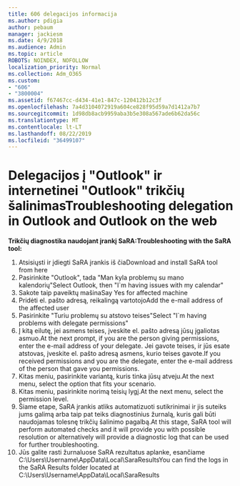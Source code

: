 ```yaml
---
title: 606 delegacijos informacija
ms.author: pdigia
author: pebaum
manager: jackiesm
ms.date: 4/9/2018
ms.audience: Admin
ms.topic: article
ROBOTS: NOINDEX, NOFOLLOW
localization_priority: Normal
ms.collection: Adm_O365
ms.custom:
- "606"
- "3800004"
ms.assetid: f67467cc-d434-41e1-847c-120412b12c3f
ms.openlocfilehash: 7a4d3104072919a604ce828f95d59a7d1412a7b7
ms.sourcegitcommit: 1d98db8acb9959aba3b5e308a567ade6b62da56c
ms.translationtype: MT
ms.contentlocale: lt-LT
ms.lasthandoff: 08/22/2019
ms.locfileid: "36499107"
---
```

# <a name="troubleshooting-delegation-in-outlook-and-outlook-on-the-web"></a><span data-ttu-id="d6b7e-102">Delegacijos į "Outlook" ir internetinei "Outlook" trikčių šalinimas</span><span class="sxs-lookup"><span data-stu-id="d6b7e-102">Troubleshooting delegation in Outlook and Outlook on the web</span></span>

<span data-ttu-id="d6b7e-103">**Trikčių diagnostika naudojant įrankį SaRA:**</span><span class="sxs-lookup"><span data-stu-id="d6b7e-103">**Troubleshooting with the SaRA tool:**</span></span>

1. <span data-ttu-id="d6b7e-104">Atsisiųsti ir įdiegti SaRA įrankis iš čia</span><span class="sxs-lookup"><span data-stu-id="d6b7e-104">Download and install SaRA tool from here</span></span>
1. <span data-ttu-id="d6b7e-105">Pasirinkite "Outlook", tada "Man kyla problemų su mano kalendorių"</span><span class="sxs-lookup"><span data-stu-id="d6b7e-105">Select Outlook, then "I\`m having issues with my calendar"</span></span>
1. <span data-ttu-id="d6b7e-106">Sakote taip paveiktų mašina</span><span class="sxs-lookup"><span data-stu-id="d6b7e-106">Say Yes for affected machine</span></span>
1. <span data-ttu-id="d6b7e-107">Pridėti el. pašto adresą, reikalingą vartotojo</span><span class="sxs-lookup"><span data-stu-id="d6b7e-107">Add the e-mail address of the affected user</span></span>
1. <span data-ttu-id="d6b7e-108">Pasirinkite "Turiu problemų su atstovo teises"</span><span class="sxs-lookup"><span data-stu-id="d6b7e-108">Select "I\`m having problems with delegate permissions"</span></span>
1. <span data-ttu-id="d6b7e-109">Į kitą eilutę, jei asmens teises, įveskite el. pašto adresą jūsų įgaliotas asmuo.</span><span class="sxs-lookup"><span data-stu-id="d6b7e-109">At the next prompt, if you are the person giving permissions, enter the e-mail address of your delegate.</span></span> <span data-ttu-id="d6b7e-110">Jei gavote teises, ir jūs esate atstovas, įveskite el. pašto adresą asmens, kurio teises gavote.</span><span class="sxs-lookup"><span data-stu-id="d6b7e-110">If you received permissions and you are the delegate, enter the e-mail address of the person that gave you permissions.</span></span>
1. <span data-ttu-id="d6b7e-111">Kitas meniu, pasirinkite variantą, kuris tinka jūsų atveju.</span><span class="sxs-lookup"><span data-stu-id="d6b7e-111">At the next menu, select the option that fits your scenario.</span></span>
1. <span data-ttu-id="d6b7e-112">Kitas meniu, pasirinkite norimą teisių lygį.</span><span class="sxs-lookup"><span data-stu-id="d6b7e-112">At the next menu, select the permission level.</span></span>
1. <span data-ttu-id="d6b7e-113">Šiame etape, SaRA įrankis atliks automatizuoti sutikrinimai ir jis suteiks jums galimą arba taip pat teiks diagnostinius žurnalą, kuris gali būti naudojamas tolesnę trikčių šalinimo pagalbą.</span><span class="sxs-lookup"><span data-stu-id="d6b7e-113">At this stage, SaRA tool will perform automated checks and it will provide you with possible resolution or alternatively will provide a diagnostic log that can be used for further troubleshooting.</span></span>
1. <span data-ttu-id="d6b7e-114">Jūs galite rasti žurnaluose SaRA rezultatus aplanke, esančiame C:\Users\Username\AppData\Local\SaraResults</span><span class="sxs-lookup"><span data-stu-id="d6b7e-114">You can find the logs in the SaRA Results folder located at C:\Users\Username\AppData\Local\SaraResults</span></span>

